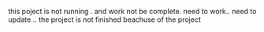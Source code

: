 this poject is not running . and work not be complete.
need to work.. need to update
..
the project is not finished beachuse of the project

